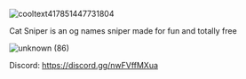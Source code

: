 ![cooltext417851447731804](https://user-images.githubusercontent.com/76562701/186184229-6f41de0c-f481-473c-9dd3-29b615a02c3a.png)

Cat Sniper is an og names sniper made for fun and totally free

![unknown (86)](https://user-images.githubusercontent.com/76562701/186183851-db3a7719-4e78-47c6-b70f-54220f7e3db2.png)

Discord: https://discord.gg/nwFVffMXua
